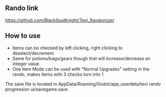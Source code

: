 ## Rando link
https://github.com/BlackSoulKnight/Tevi_Randomizer

## How to use
+ Items can be checked by left clicking, right clicking to deselect/decrement
+ Same for potions/bags/gears though that will increase/decrease an integer value
+ One Item Mode can be used with "Normal Upgrades" setting in the rando, makes items with 3 checks turn into 1

The save file is located in AppData/Roaming/Godot/app_userdata/tevi rando progression ui/savegame.save
